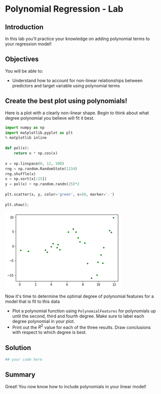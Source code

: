 
# Polynomial Regression - Lab

## Introduction

In this lab you'll practice your knowledge on adding polynomial terms to your regression model! 

## Objectives

You will be able to:

- Understand how to account for non-linear relationships between predictors and target variable using polynomial terms

## Create the best plot using polynomials!

Here is a plot with a clearly non-linear shape. Begin to think about what degree polynomial you believe will fit it best.


```python
import numpy as np
import matplotlib.pyplot as plt
% matplotlib inline

def pol(x):
    return x * np.cos(x)

x = np.linspace(0, 12, 100)
rng = np.random.RandomState(1234)
rng.shuffle(x)
x = np.sort(x[:25])
y = pol(x) + np.random.randn(25)*2

plt.scatter(x, y, color='green', s=50, marker='.')

plt.show();
```


![png](index_files/index_7_0.png)


Now it's time to determine the optimal degree of polynomial features for a model that is fit to this data     
- Plot a polynomial function using `PolynomialFeatures` for polynomials up until the second, third and fourth degree. Make sure to label each degree polynomial in your plot.   
- Print out the $R^2$ value for each of the three results. Draw conclusions with respect to which degree is best.

## Solution


```python
## your code here
```

## Summary

Great! You now know how to include polynomials in your linear model!
